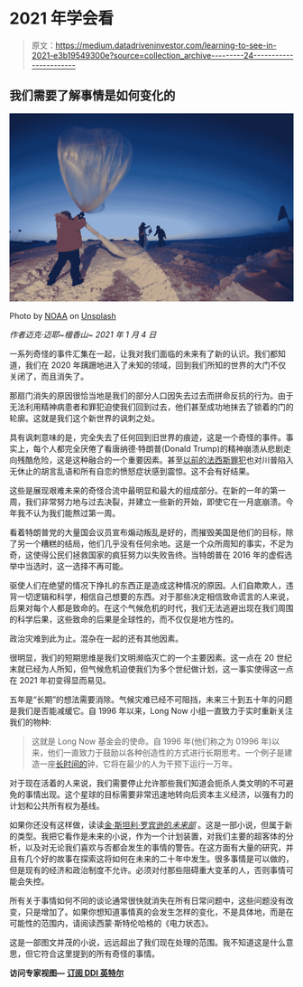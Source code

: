 # 2021 年学会看

> 原文：<https://medium.datadriveninvestor.com/learning-to-see-in-2021-e3b19549300e?source=collection_archive---------24----------------------->

## 我们需要了解事情是如何变化的

![](img/8da4f3351ec533ef740ae71ee15dcd7d.png)

Photo by [NOAA](https://unsplash.com/@noaa?utm_source=medium&utm_medium=referral) on [Unsplash](https://unsplash.com?utm_source=medium&utm_medium=referral)

*作者迈克·迈耶~檀香山~ 2021 年 1 月 4 日*

一系列奇怪的事件汇集在一起，让我对我们面临的未来有了新的认识。我们都知道，我们在 2020 年蹒跚地进入了未知的领域，回到我们所知的世界的大门不仅关闭了，而且消失了。

那扇门消失的原因很恰当地是我们的部分人口因失去过去而拼命反抗的行为。由于无法利用精神病患者和罪犯迫使我们回到过去，他们甚至成功地抹去了锁着的门的轮廓。这就是我们这个新世界的讽刺之处。

具有讽刺意味的是，完全失去了任何回到旧世界的痕迹，这是一个奇怪的事件。事实上，每个人都完全厌倦了看唐纳德·特朗普(Donald Trump)的精神崩溃从悲剧走向残酷危险，这是这种融合的一个重要因素。甚至[以前的法西斯罪犯](https://www.washingtonpost.com/opinions/10-former-defense-secretaries-military-peaceful-transfer-of-power/2021/01/03/2a23d52e-4c4d-11eb-a9f4-0e668b9772ba_story.html)也对川普陷入无休止的胡言乱语和所有自恋的愤怒症状感到震惊。这不会有好结果。

这些是展现艰难未来的奇怪合流中最明显和最大的组成部分。在新的一年的第一周，我们非常努力地与过去决裂，并建立一些新的开始，即使它在一月底崩溃。今年我不认为我们能熬过第一周。

看着特朗普党的大量国会议员宣布煽动叛乱是好的，而摧毁美国是他们的目标，除了另一个糟糕的结局，他们几乎没有任何余地。这是一个众所周知的事实，不足为奇，这使得公民们拯救国家的疯狂努力以失败告终。当特朗普在 2016 年的虚假选举中当选时，这一选择不再可能。

驱使人们在绝望的情况下挣扎的东西正是造成这种情况的原因。人们自欺欺人，违背一切逻辑和科学，相信自己想要的东西。对于那些决定相信致命谎言的人来说，后果对每个人都是致命的。在这个气候危机的时代，我们无法逃避出现在我们周围的科学后果，这些致命的后果是全球性的，而不仅仅是地方性的。

政治灾难到此为止。混杂在一起的还有其他因素。

很明显，我们的短期思维是我们文明濒临灭亡的一个主要因素。这一点在 20 世纪末就已经为人所知，但气候危机迫使我们为多个世纪做计划，这一事实使得这一点在 2021 年初变得显而易见。

五年是“长期”的想法需要消除。气候灾难已经不可阻挡，未来三十到五十年的问题是我们是否能减缓它。自 1996 年以来，Long Now 小组一直致力于实时重新关注我们的物种:

> 这就是 Long Now 基金会的使命。自 1996 年(他们称之为 01996 年)以来，他们一直致力于鼓励以各种创造性的方式进行长期思考。一个例子是建造一座[长时间的](http://longnow.org/clock/prototype1/)钟，它将在最少的人为干预下运行一万年。

对于现在活着的人来说，我们需要停止允许那些我们知道会扼杀人类文明的不可避免的事情出现。这个星球的目标需要非常迅速地转向后资本主义经济，以强有力的计划和公共所有权为基线。

如果你还没有这样做，读读[金·斯坦利·罗宾逊的*未来部*](https://smile.amazon.com/Ministry-Future-Kim-Stanley-Robinson-ebook/dp/B084FY1NXB/ref=pd_ybh_a_4?_encoding=UTF8&psc=1&refRID=Q41EFW05XC8DK1JPDERM) 。这是一部小说，但属于新的类型。我把它看作是未来的小说，作为一个计划装置，对我们主要的超客体的分析，以及对无论我们喜欢与否都会发生的事情的警告。在这方面有大量的研究，并且有几个好的故事在探索这将如何在未来的二十年中发生。很多事情是可以做的，但是现有的经济和政治制度不允许。必须对付那些阻碍重大变革的人，否则事情可能会失控。

所有关于事情如何不同的谈论通常很快就消失在所有日常问题中，这些问题没有改变，只是增加了。如果你想知道事情真的会发生怎样的变化，不是具体地，而是在可能性的范围内，请阅读西蒙·斯特伦哈格的《电力状态》。

这是一部图文并茂的小说，远远超出了我们现在处理的范围。我不知道这是什么意思，但它符合这里提到的所有奇怪的事情。

**访问专家视图—** [**订阅 DDI 英特尔**](https://datadriveninvestor.com/ddi-intel)